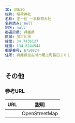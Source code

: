 ```yaml
---
ID: 3Xb3O
総称: 稲荷神社
名称: 正一位 一本稲荷大社
名称読み: null
別名: null
都道府県: 兵庫県
区域: 加古川市
緯度: 34.7436127
経度: 134.8244544
郵便番号: 6750024
住所: 兵庫県加古川市尾上町長田２０１
---
```


## その他

### 参考URL

| URL | 説明          |
| --- | ------------- |
|     | OpenStreetMap |
